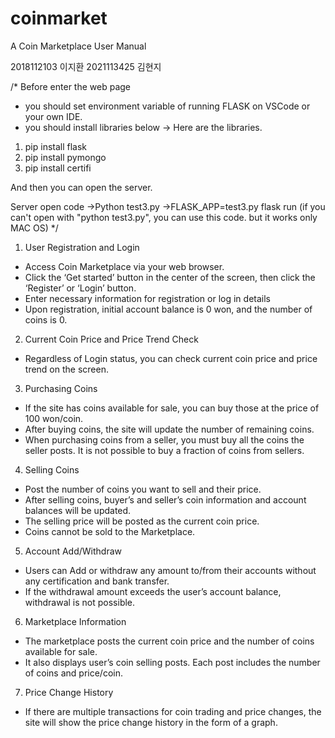 # coinmarket


A Coin Marketplace User Manual

2018112103 이지환
2021113425 김현지

/*
Before enter the web page
- you should set environment variable of running FLASK on VSCode or your own IDE.
- you should install libraries below
-> Here are the libraries.
1. pip install flask
2. pip install pymongo
3. pip install certifi

And then you can open the server.

Server open code
->Python test3.py
->FLASK_APP=test3.py flask run (if you can't open with "python test3.py", you can use this code. but it works only MAC OS)
*/

1.	User Registration and Login
-	Access Coin Marketplace via your web browser.
-	Click the ‘Get started’ button in the center of the screen, then click the ‘Register’ or ‘Login’ button.
-	Enter necessary information for registration or log in details
-	Upon registration, initial account balance is 0 won, and the number of coins is 0.

2.	Current Coin Price and Price Trend Check
-	Regardless of Login status, you can check current coin price and price trend on the screen.

3.	Purchasing Coins
-	If the site has coins available for sale, you can buy those at the price of 100 won/coin.
-	After buying coins, the site will update the number of remaining coins.
-	When purchasing coins from a seller, you must buy all the coins the seller posts. It is not possible to buy a fraction of coins from sellers.

4.	Selling Coins
-	Post the number of coins you want to sell and their price.
-	After selling coins, buyer’s and seller’s coin information and account balances will be updated.
-	The selling price will be posted as the current coin price.
-	Coins cannot be sold to the Marketplace.

5.	Account Add/Withdraw
-	Users can Add or withdraw any amount to/from their accounts without any certification and bank transfer.
-	If the withdrawal amount exceeds the user’s account balance, withdrawal is not possible.

6.	Marketplace Information
-	The marketplace posts the current coin price and the number of coins available for sale.
-	It also displays user’s coin selling posts. Each post includes the number of coins and price/coin.

7.	Price Change History
-	If there are multiple transactions for coin trading and price changes, the site will show the price change history in the form of a graph.
